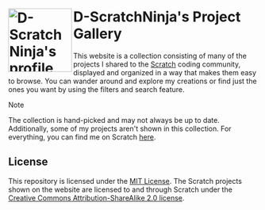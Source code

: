 # <img src="https://uploads.scratch.mit.edu/get_image/user/33988895_128x128.png" alt="D-ScratchNinja's profile picture, a pink shape resembling a square with bumps on the edges, similar to a wavy circle, with a D on the bottom-left and eyes looking ahead on the top-right, inside a pink circular ring" align="left" width="128px"></img>D-ScratchNinja's Project Gallery

This website is a collection consisting of many of the projects I shared to the [Scratch](https://scratch.mit.edu) coding community, displayed and organized in a way that makes them easy to browse. You can wander around and explore my creations or find just the ones you want by using the filters and search feature.

> [!NOTE]
> The collection is hand-picked and may not always be up to date. Additionally, some of my projects aren't shown in this collection. For everything, you can find me on Scratch [here](https://scratch.mit.edu/users/D-ScratchNinja/).

## License

This repository is licensed under the [MIT License](./LICENSE). The Scratch projects shown on the website are licensed to and through Scratch under the [Creative Commons Attribution-ShareAlike 2.0 license](https://creativecommons.org/licenses/by-sa/2.0/).
